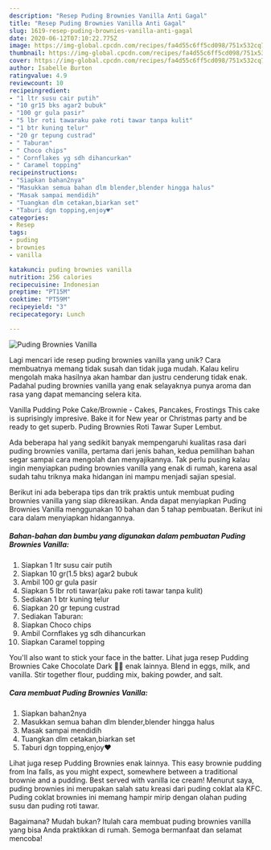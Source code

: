```yaml
---
description: "Resep Puding Brownies Vanilla Anti Gagal"
title: "Resep Puding Brownies Vanilla Anti Gagal"
slug: 1619-resep-puding-brownies-vanilla-anti-gagal
date: 2020-06-12T07:10:22.775Z
image: https://img-global.cpcdn.com/recipes/fa4d55c6ff5cd098/751x532cq70/puding-brownies-vanilla-foto-resep-utama.jpg
thumbnail: https://img-global.cpcdn.com/recipes/fa4d55c6ff5cd098/751x532cq70/puding-brownies-vanilla-foto-resep-utama.jpg
cover: https://img-global.cpcdn.com/recipes/fa4d55c6ff5cd098/751x532cq70/puding-brownies-vanilla-foto-resep-utama.jpg
author: Isabelle Burton
ratingvalue: 4.9
reviewcount: 10
recipeingredient:
- "1 ltr susu cair putih"
- "10 gr15 bks agar2 bubuk"
- "100 gr gula pasir"
- "5 lbr roti tawaraku pake roti tawar tanpa kulit"
- "1 btr kuning telur"
- "20 gr tepung custrad"
- " Taburan"
- " Choco chips"
- " Cornflakes yg sdh dihancurkan"
- " Caramel topping"
recipeinstructions:
- "Siapkan bahan2nya"
- "Masukkan semua bahan dlm blender,blender hingga halus"
- "Masak sampai mendidih"
- "Tuangkan dlm cetakan,biarkan set"
- "Taburi dgn topping,enjoy♥️"
categories:
- Resep
tags:
- puding
- brownies
- vanilla

katakunci: puding brownies vanilla 
nutrition: 256 calories
recipecuisine: Indonesian
preptime: "PT15M"
cooktime: "PT59M"
recipeyield: "3"
recipecategory: Lunch

---
```



![Puding Brownies Vanilla](https://img-global.cpcdn.com/recipes/fa4d55c6ff5cd098/751x532cq70/puding-brownies-vanilla-foto-resep-utama.jpg)

Lagi mencari ide resep puding brownies vanilla yang unik? Cara membuatnya memang tidak susah dan tidak juga mudah. Kalau keliru mengolah maka hasilnya akan hambar dan justru cenderung tidak enak. Padahal puding brownies vanilla yang enak selayaknya punya aroma dan rasa yang dapat memancing selera kita.

Vanilla Pudding Poke Cake/Brownie - Cakes, Pancakes, Frostings This cake is suprisingly impresive. Bake it for New year or Christmas party and be ready to get superb. Puding Brownies Roti Tawar Super Lembut.

Ada beberapa hal yang sedikit banyak mempengaruhi kualitas rasa dari puding brownies vanilla, pertama dari jenis bahan, kedua pemilihan bahan segar sampai cara mengolah dan menyajikannya. Tak perlu pusing kalau ingin menyiapkan puding brownies vanilla yang enak di rumah, karena asal sudah tahu triknya maka hidangan ini mampu menjadi sajian spesial.


Berikut ini ada beberapa tips dan trik praktis untuk membuat puding brownies vanilla yang siap dikreasikan. Anda dapat menyiapkan Puding Brownies Vanilla menggunakan 10 bahan dan 5 tahap pembuatan. Berikut ini cara dalam menyiapkan hidangannya.

<!--inarticleads1-->

##### Bahan-bahan dan bumbu yang digunakan dalam pembuatan Puding Brownies Vanilla:

1. Siapkan 1 ltr susu cair putih
1. Siapkan 10 gr(1.5 bks) agar2 bubuk
1. Ambil 100 gr gula pasir
1. Siapkan 5 lbr roti tawar(aku pake roti tawar tanpa kulit)
1. Sediakan 1 btr kuning telur
1. Siapkan 20 gr tepung custrad
1. Sediakan  Taburan:
1. Siapkan  Choco chips
1. Ambil  Cornflakes yg sdh dihancurkan
1. Siapkan  Caramel topping


You&#39;ll also want to stick your face in the batter. Lihat juga resep Pudding Brownies Cake Chocolate Dark 💯💜 enak lainnya. Blend in eggs, milk, and vanilla. Stir together flour, pudding mix, baking powder, and salt. 

<!--inarticleads2-->

##### Cara membuat Puding Brownies Vanilla:

1. Siapkan bahan2nya
1. Masukkan semua bahan dlm blender,blender hingga halus
1. Masak sampai mendidih
1. Tuangkan dlm cetakan,biarkan set
1. Taburi dgn topping,enjoy♥️


Lihat juga resep Pudding Brownies enak lainnya. This easy brownie pudding from Ina falls, as you might expect, somewhere between a traditional brownie and a pudding. Best served with vanilla ice cream! Menurut saya, puding brownies ini merupakan salah satu kreasi dari puding coklat ala KFC. Puding coklat brownies ini memang hampir mirip dengan olahan puding susu dan puding roti tawar. 

Bagaimana? Mudah bukan? Itulah cara membuat puding brownies vanilla yang bisa Anda praktikkan di rumah. Semoga bermanfaat dan selamat mencoba!
